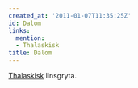 ```yaml
---
created_at: '2011-01-07T11:35:25Z'
id: Dalom
links:
  mention:
  - Thalaskisk
title: Dalom
---
```


[Thalaskisk] linsgryta.

  [Thalaskisk]: Thalaskisk
